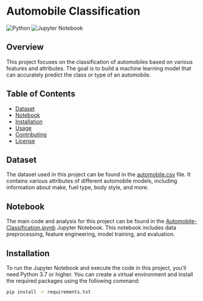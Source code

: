 # Automobile Classification

![Python](https://img.shields.io/badge/Python-3.7%2B-brightgreen.svg)
![Jupyter Notebook](https://img.shields.io/badge/Jupyter-Notebook-blue.svg)

## Overview

This project focuses on the classification of automobiles based on various features and attributes. The goal is to build a machine learning model that can accurately predict the class or type of an automobile.

## Table of Contents

- [Dataset](#dataset)
- [Notebook](#notebook)
- [Installation](#installation)
- [Usage](#usage)
- [Contributing](#contributing)
- [License](#license)

## Dataset

The dataset used in this project can be found in the [automobile.csv](https://github.com/Samxavier711/Automobile-classification/blob/main/automobile.csv) file. It contains various attributes of different automobile models, including information about make, fuel type, body style, and more.

## Notebook

The main code and analysis for this project can be found in the [Automobile-Classification.ipynb](https://github.com/Samxavier711/Automobile-classification/blob/main/Automobile-Classification.ipynb) Jupyter Notebook. This notebook includes data preprocessing, feature engineering, model training, and evaluation.

## Installation

To run the Jupyter Notebook and execute the code in this project, you'll need Python 3.7 or higher. You can create a virtual environment and install the required packages using the following command:

```bash
pip install -r requirements.txt
